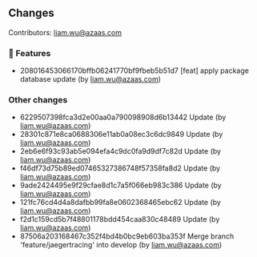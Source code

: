 ## Changes
Contributors: [liam.wu@azaas.com](http://192.168.1.91/liam.wu@azaas.com)

### 🚀 Features
* 208016453066170bffb06241770bf9fbeb5b51d7 [feat] apply package database update (by [liam.wu@azaas.com](http://192.168.1.91/liam.wu@azaas.com))

### Other changes
* 6229507398fca3d2e00aa0a790098908d6b13442 Update (by [liam.wu@azaas.com](http://192.168.1.91/liam.wu@azaas.com))
* 28301c871e8ca0688306e11ab0a08ec3c6dc9849 Update (by [liam.wu@azaas.com](http://192.168.1.91/liam.wu@azaas.com))
* 2eb6e6f93c93ab5e094efa4c9dc0fa9d9df7c82d Update (by [liam.wu@azaas.com](http://192.168.1.91/liam.wu@azaas.com))
* f46df73d75b89ed07465327386748f57358fa8d2 Update (by [liam.wu@azaas.com](http://192.168.1.91/liam.wu@azaas.com))
* 9ade2424495e9f29cfae8d1c7a5f066eb983c386 Update (by [liam.wu@azaas.com](http://192.168.1.91/liam.wu@azaas.com))
* 121fc76cd4d4a8dafbb99fa8e0602368465ebc62 Update (by [liam.wu@azaas.com](http://192.168.1.91/liam.wu@azaas.com))
* f2d1c159cd5b7f48801178bdd454caa830c48489 Update (by [liam.wu@azaas.com](http://192.168.1.91/liam.wu@azaas.com))
* 87506a203168467c352f4bd4b0bc9eb603ba353f Merge branch 'feature/jaegertracing' into develop (by [liam.wu@azaas.com](http://192.168.1.91/liam.wu@azaas.com))

